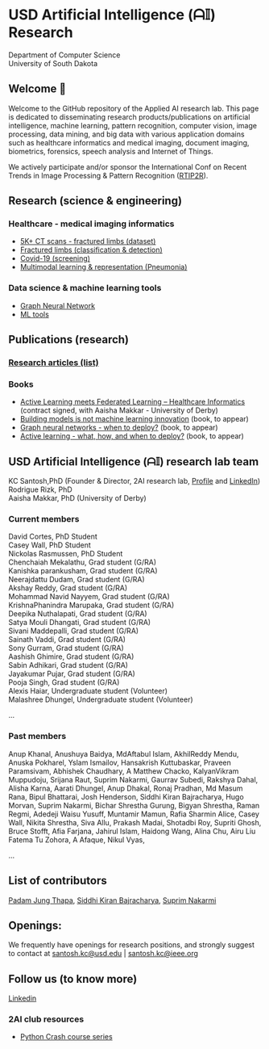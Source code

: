 # USD Artificial Intelligence (ᗩ𝕀) Research
Department of Computer Science</br>
University of South Dakota

## Welcome 👋
Welcome to the GitHub repository of the Applied AI research lab. This page is dedicated to disseminating research products/publications on artificial intelligence, machine learning, pattern recognition, computer vision, image processing, data mining, and big data with various application domains such as healthcare informatics and medical imaging, document imaging, biometrics, forensics, speech analysis and Internet of Things.

We actively participate and/or sponsor the International Conf on Recent Trends in Image Processing & Pattern Recognition (<a href='https://rtip2r-conference.org'>RTIP2R</a>). 


## Research (science & engineering)
### Healthcare - medical imaging informatics
- <a href = 'https://github.com/2AI-Lab/medical-imaging-datasets'>5K+ CT scans - fractured limbs (dataset)</a></br>
- <a href = 'https://github.com/2AI-Lab'>Fractured limbs (classification & detection)</a> </br> 
- <a href = 'https://github.com/2AI-Lab'>Covid-19 (screening)</a>
- <a href = 'https://github.com/2AI-Lab'>Multimodal learning & representation (Pneumonia)</a>


### Data science & machine learning tools
- <a href = 'https://github.com/2AI-Lab/Graph-Neural-Network'>Graph Neural Network</a>
- <a href = 'https://github.com/2AI-Lab/Machine-Learning-Tools'>ML tools</a>

## Publications (research)
### <a href = 'https://github.com/2ai-lab'>Research articles (list)</a>

### Books
- <a href = 'https://github.com/2AI-Lab'>Active Learning meets Federated Learning – Healthcare Informatics</a> (contract signed, with Aaisha Makkar - University of Derby)
- <a href = 'https://github.com/2AI-Lab'>Building models is not machine learning innovation</a> (book, to appear)
- <a href = 'https://github.com/2AI-Lab'>Graph neural networks - when to deploy?</a> (book, to appear)
- <a href = 'https://github.com/2AI-Lab'>Active learning - what, how, and when to deploy?</a> (book, to appear)

## USD Artificial Intelligence (ᗩ𝕀) research lab team
KC Santosh,PhD (Founder & Director, 2AI research lab, <a href = 'https://kc-santosh.org'>Profile</a> and <a href = 'https://www.linkedin.com/in/santoshkc/'>LinkedIn</a>)</br>
Rodrigue Rizk, PhD</br>
Aaisha Makkar, PhD (University of Derby)</br>
### Current members
David Cortes, PhD Student</br>
Casey Wall, PhD Student</br>
Nickolas Rasmussen, PhD Student</br>
Chenchaiah Mekalathu, Grad student (G/RA)</br>
Kanishka parankusham, Grad student (G/RA)</br>
Neerajdattu Dudam, Grad student (G/RA)</br>
Akshay Reddy, Grad student (G/RA)</br>
Mohammad Navid Nayyem, Grad student (G/RA)</br>
KrishnaPhanindra Marupaka, Grad student (G/RA)</br>
Deepika Nuthalapati, Grad student (G/RA)</br>
Satya Mouli Dhangati, Grad student (G/RA)</br>
Sivani Maddepalli, Grad student (G/RA)</br>
Sainath Vaddi, Grad student (G/RA)</br>
Sony Gurram, Grad student (G/RA)</br>
Aashish Ghimire, Grad student (G/RA)</br>
Sabin Adhikari, Grad student (G/RA)</br>
Jayakumar Pujar, Grad student (G/RA)</br>
Pooja Singh, Grad student (G/RA)</br>
Alexis Haiar, Undergraduate student (Volunteer)</br>
Malashree Dhungel, Undergraduate student (Volunteer)</br>

...

### Past members
Anup Khanal,
Anushuya Baidya,
MdAftabul Islam,
AkhilReddy Mendu,
Anuska Pokharel,
Yslam Ismailov,
Hansakrish Kuttubaskar,
Praveen Paramsivam,
Abhishek Chaudhary,
A Matthew Chacko,
KalyanVikram Muppudoju,
Srijana Raut,
Suprim Nakarmi,
Gaurrav Subedi,
Rakshya Dahal,
Alisha Karna,
Aarati Dhungel,
Anup Dhakal,
Ronaj Pradhan,
Md Masum Rana,
Bipul Bhattarai,
Josh Henderson,
Siddhi Kiran Bajracharya,
Hugo Morvan,
Suprim Nakarmi,
Bichar Shrestha Gurung, 
Bigyan Shrestha, 
Raman Regmi, 
Adedeji Waisu Yusuff,
Muntamir Mamun, 
Rafia Sharmin Alice,
Casey Wall, 
Nikita Shrestha, 
Siva Allu, 
Prakash Madai, 
Shotadbi Roy, 
Supriti Ghosh, 
Bruce Stofft,
Afia Farjana, 
Jahirul Islam,
Haidong Wang, 
Alina Chu, 
Airu Liu
Fatema Tu Zohora, 
A Afaque, 
Nikul Vyas,

...


## List of contributors
<a href = 'https://github.com/padam56'>Padam Jung Thapa</a>, 
<a href = 'https://github.com/siddhi47'>Siddhi Kiran Bajracharya</a>,
<a href = 'https://github.com/suprimnakarmi'>Suprim Nakarmi</a> 

## Openings: 
We frequently have openings for research positions, and strongly suggest to contact at santosh.kc@usd.edu | santosh.kc@ieee.org

## Follow us (to know more)
<a href = 'https://www.linkedin.com/company/kc-2ai/'>Linkedin</a>

### 2AI club resources
- <a href = 'https://github.com/2AI-Lab/python-series'> Python Crash course series</a>


